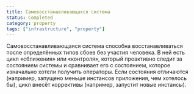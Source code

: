 ```yaml
---
title: Самовосстанавливающаяся система
status: Completed
category: property
tags: ["infrastructure", "property"]
---
```

Самовосстанавливающаяся система способна восстанавливаться после определённых типов сбоев без участия человека. 
В ней есть цикл «сближения» или «контроля», который проактивно следит за состоянием системы и 
сравнивает его с состоянием, которое изначально хотели получить операторы. 
Если состояния отличаются (например, запущено меньше инстансов приложения, чем хотелось бы), 
цикл внесёт коррективы (например, запустит новые инстансы).

